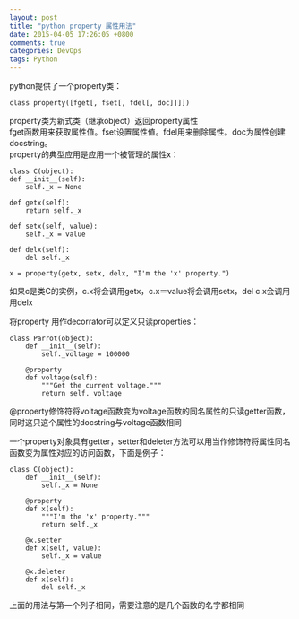 ```yaml
---
layout: post
title: "python property 属性用法"
date: 2015-04-05 17:26:05 +0800
comments: true
categories: DevOps
tags: Python
---
```

python提供了一个property类：

	class property([fget[, fset[, fdel[, doc]]]])

property类为新式类（继承object）返回property属性  
fget函数用来获取属性值。fset设置属性值。fdel用来删除属性。doc为属性创建docstring。  
property的典型应用是应用一个被管理的属性x：  
	
	class C(object):
    def __init__(self):
        self._x = None

    def getx(self):
        return self._x

    def setx(self, value):
        self._x = value

    def delx(self):
        del self._x

    x = property(getx, setx, delx, "I'm the 'x' property.")

如果c是类C的实例，c.x将会调用getx，c.x＝value将会调用setx，del c.x会调用用delx  


将property 用作decorrator可以定义只读properties：

	class Parrot(object):
    	def __init__(self):
        	self._voltage = 100000

    	@property
    	def voltage(self):
        	"""Get the current voltage."""
        	return self._voltage
        	
@property修饰符将voltage函数变为voltage函数的同名属性的只读getter函数，同时这只这个属性的docstring与voltage函数相同

一个property对象具有getter，setter和deleter方法可以用当作修饰符将属性同名函数变为属性对应的访问函数，下面是例子：  
	
	class C(object):
    	def __init__(self):
        	self._x = None

	    @property
    	def x(self):
        	"""I'm the 'x' property."""
        	return self._x
		
		@x.setter
    	def x(self, value):
        	self._x = value

	    @x.deleter
    	def x(self):
        	del self._x
        	
上面的用法与第一个列子相同，需要注意的是几个函数的名字都相同

